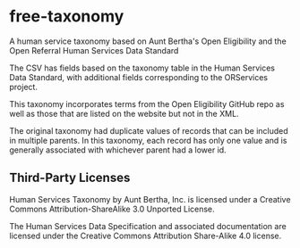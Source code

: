 # free-taxonomy
A human service taxonomy based on Aunt Bertha's Open Eligibility and the Open Referral Human Services Data Standard

The CSV has fields based on the taxonomy table in the Human Services Data Standard, with additional fields corresponding to the ORServices project.

This taxonomy incorporates terms from the Open Eligibility GitHub repo as well as those that are listed on the website but not in the XML.

The original taxonomy had duplicate values of records that can be included in multiple parents. In this taxonomy, each record has only one value and is generally associated with whichever parent had a lower id.

## Third-Party Licenses

Human Services Taxonomy by Aunt Bertha, Inc. is licensed under a Creative Commons Attribution-ShareAlike 3.0 Unported License.

The Human Services Data Specification and associated documentation are licensed under the Creative Commons Attribution Share-Alike 4.0 license.
